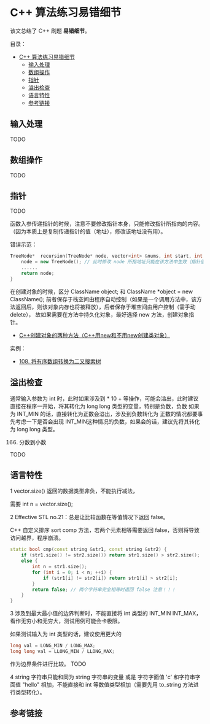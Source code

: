 # C++ 算法练习易错细节

该文总结了 C++ 刷题 **易错细节**。

目录：

- [C++ 算法练习易错细节](#c-算法练习易错细节)
  - [输入处理](#输入处理)
  - [数组操作](#数组操作)
  - [指针](#指针)
  - [溢出检查](#溢出检查)
  - [语言特性](#语言特性)
  - [参考链接](#参考链接)

## 输入处理

TODO

## 数组操作

TODO

## 指针

TODO

函数入参传递指针的时候，注意不要修改指针本身，只能修改指针所指向的内容。（因为本质上是复制传递指针的值（地址），修改该地址没有用）。

错误示范：

```C++
TreeNode*  recursion(TreeNode* node, vector<int> &nums, int start, int end) {
    node = new TreeNode(); // 此时修改 node 所指地址只能在该方法中生效（指针值传递）。
    ......
    return node;
}
```

在创建对象的时候，区分 ClassName object; 和 ClassName *object = new ClassName();
前者保存于栈空间由程序自动控制（如果是一个调用方法中，该方法返回后，则该对象内存也将被释放），后者保存于堆空间由用户控制（需手动 delete），
故如果需要在方法中持久化对象，最好选择 new 方法，创建对象指针。

* [C++创建对象的两种方法（C++用new和不用new创建类对象）](https://blog.csdn.net/lz20120808/article/details/40833517)

实例：

* [108. 将有序数组转换为二叉搜索树](https://leetcode-cn.com/problems/convert-sorted-array-to-binary-search-tree/)

## 溢出检查

通常输入参数为 int 时，此时如果涉及到 * 10 + 等操作，可能会溢出，此时建议直接在程序一开始，将其转化为 long long 类型的变量，特别是负数，负数 如果为 INT_MIN 的话，直接转化为正数会溢出，涉及到负数转化为 正数的情况都要事先考虑一下是否会出现 INT_MIN这种情况的负数，如果会的话，建议先将其转化为 long long 类型。

166. 分数到小数

TODO

## 语言特性

1
vector.size() 返回的数据类型非负，不能执行减法，

需要 int n = vector.size();

2
Effective STL no.21：总是让比较函数在等值情况下返回 false。

C++ 自定义排序 sort comp 方法，若两个元素相等需要返回 false，否则将导致访问越界，程序崩溃。

```C++
static bool cmp(const string &str1, const string &str2) {
    if (str1.size() != str2.size()) return str1.size() > str2.size();
    else {
        int n = str1.size();
        for (int i = 0; i < n; ++i) {
            if (str1[i] != str2[i]) return str1[i] > str2[i];
        }
        return false; // 两个字符串完全相等时返回 false 注意！！！
    }
}
```

3
涉及到最大最小值的边界判断时，不能直接将 int 类型的 INT_MIN INT_MAX，看作无穷小和无穷大，测试用例可能会卡极限。

如果测试输入为 int 类型的话，建议使用更大的

```C++
long val = LONG_MIN / LONG_MAX;
long long val = LLONG_MIN / LLONG_MAX;
```

作为边界条件进行比较。
TODO

4
string 字符串只能和同为 string 字符串的变量 或是 字符字面值 'c' 和字符串字面值 "hello" 相加，不能直接和 int 等数值类型相加（需要先用  to_string 方法进行类型转化）。

## 参考链接
